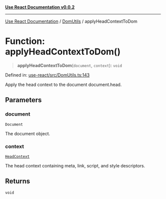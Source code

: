 [**Use React Documentation v0.0.2**](../../README.md)

***

[Use React Documentation](../../modules.md) / [DomUtils](../README.md) / applyHeadContextToDom

# Function: applyHeadContextToDom()

> **applyHeadContextToDom**(`document`, `context`): `void`

Defined in: [use-react/src/DomUtils.ts:143](https://github.com/stonemjs/use-react/blob/a85b32b76e105a7bc655ce084e0841ade8b0df8a/src/DomUtils.ts#L143)

Apply the head context to the document document.head.

## Parameters

### document

`Document`

The document object.

### context

[`HeadContext`](../../declarations/interfaces/HeadContext.md)

The head context containing meta, link, script, and style descriptors.

## Returns

`void`
